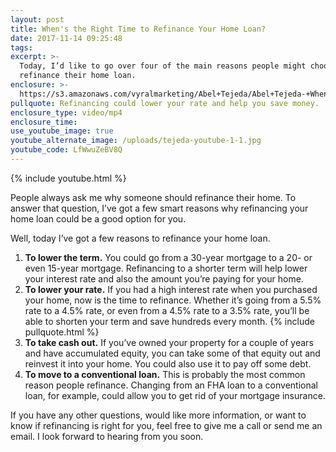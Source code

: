 ```yaml
---
layout: post
title: When's the Right Time to Refinance Your Home Loan?
date: 2017-11-14 09:25:48
tags:
excerpt: >-
  Today, I’d like to go over four of the main reasons people might choose to
  refinance their home loan.
enclosure: >-
  https://s3.amazonaws.com/vyralmarketing/Abel+Tejeda/Abel+Tejeda-+When%2527s+the+Right+Time+to+Refinance+Your+Home+Loan%253F.mp4
pullquote: Refinancing could lower your rate and help you save money.
enclosure_type: video/mp4
enclosure_time:
use_youtube_image: true
youtube_alternate_image: /uploads/tejeda-youtube-1-1.jpg
youtube_code: LfWwuZeBV8Q
---
```



{% include youtube.html %}

People always ask me why someone should refinance their home. To answer that question, I’ve got a few smart reasons why refinancing your home loan could be a good option for you.

Well, today I’ve got a few reasons to refinance your home loan.

1. **To lower the term.** You could go from a 30-year mortgage to a 20- or even 15-year mortgage. Refinancing to a shorter term will help lower your interest rate and also the amount you’re paying for your home.
2. **To lower your rate.** If you had a high interest rate when you purchased your home, now is the time to refinance. Whether it’s going from a 5.5% rate to a 4.5% rate, or even from a 4.5% rate to a 3.5% rate, you’ll be able to shorten your term and save hundreds every month. {% include pullquote.html %}
3. **To take cash out.** If you’ve owned your property for a couple of years and have accumulated equity, you can take some of that equity out and reinvest it into your home. You could also use it to pay off some debt.
4. **To move to a conventional loan.** This is probably the most common reason people refinance. Changing from an FHA loan to a conventional loan, for example, could allow you to get rid of your mortgage insurance.

If you have any other questions, would like more information, or want to know if refinancing is right for you, feel free to give me a call or send me an email. I look forward to hearing from you soon.